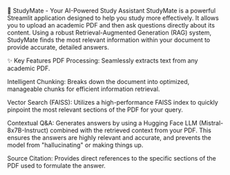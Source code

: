 📘 StudyMate - Your AI-Powered Study Assistant
StudyMate is a powerful Streamlit application designed to help you study more effectively. It allows you to upload an academic PDF and then ask questions directly about its content. Using a robust Retrieval-Augmented Generation (RAG) system, StudyMate finds the most relevant information within your document to provide accurate, detailed answers.

✨ Key Features
PDF Processing: Seamlessly extracts text from any academic PDF.

Intelligent Chunking: Breaks down the document into optimized, manageable chunks for efficient information retrieval.

Vector Search (FAISS): Utilizes a high-performance FAISS index to quickly pinpoint the most relevant sections of the PDF for your query.

Contextual Q&A: Generates answers by using a Hugging Face LLM (Mistral-8x7B-Instruct) combined with the retrieved context from your PDF. This ensures the answers are highly relevant and accurate, and prevents the model from "hallucinating" or making things up.

Source Citation: Provides direct references to the specific sections of the PDF used to formulate the answer.

